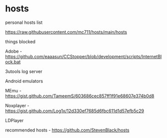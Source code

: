 # hosts
personal hosts list

https://raw.githubusercontent.com/mc711/hosts/main/hosts

things blocked

Adobe - https://github.com/eaaasun/CCStopper/blob/development/scripts/InternetBlock.bat

3utools log server


Android emulators

MEmu - https://gist.github.com/TameemS/603686cec857ff1f91e68607e374b0d8

Noxplayer - https://gist.github.com/Log1x/12d330ef7685d6fbc611d1d57efb5c29

LDPlayer


recommended hosts - https://github.com/StevenBlack/hosts
